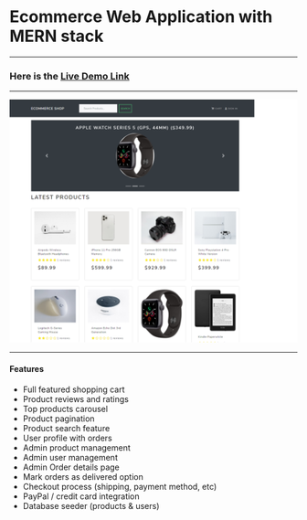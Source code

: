 # Ecommerce Web Application with MERN stack

***

### Here is the [Live Demo Link](https://johntanvu-ecommerce.herokuapp.com/)

***

![Demo Image](demo-image.png)

***

#### Features

- Full featured shopping cart
- Product reviews and ratings
- Top products carousel
- Product pagination
- Product search feature
- User profile with orders
- Admin product management
- Admin user management
- Admin Order details page
- Mark orders as delivered option
- Checkout process (shipping, payment method, etc)
- PayPal / credit card integration
- Database seeder (products & users)
